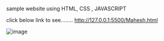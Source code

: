 sample website using HTML, CSS , JAVASCRIPT

click below link to see........
http://127.0.0.1:5500/Mahesh.html

![image](https://github.com/user-attachments/assets/d508231c-4d00-4327-ad6b-d72939824e0c)
